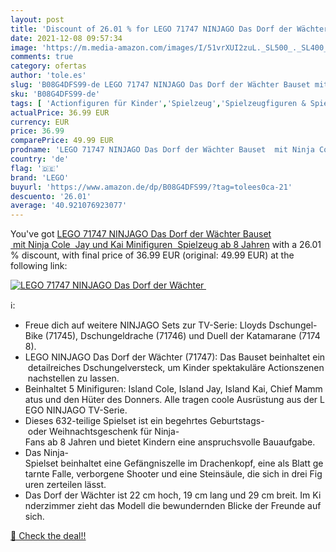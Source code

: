 ```yaml
---
layout: post
title: 'Discount of 26.01 % for LEGO 71747 NINJAGO Das Dorf der Wächter '
date: 2021-12-08 09:57:34
image: 'https://m.media-amazon.com/images/I/51vrXUI2zuL._SL500_._SL400_.jpg'
comments: true
category: ofertas
author: 'tole.es'
slug: 'B08G4DFS99-de LEGO 71747 NINJAGO Das Dorf der Wächter Bauset mit Ninja...'
sku: 'B08G4DFS99-de'
tags: [ 'Actionfiguren für Kinder','Spielzeug','Spielzeugfiguren & Spielsets','lego', ]
actualPrice: 36.99 EUR
currency: EUR
price: 36.99
comparePrice: 49.99 EUR
prodname: 'LEGO 71747 NINJAGO Das Dorf der Wächter Bauset  mit Ninja Cole  Jay und Kai Minifiguren  Spielzeug ab 8 Jahren'
country: 'de'
flag: '🇩🇪'
brand: 'LEGO'
buyurl: 'https://www.amazon.de/dp/B08G4DFS99/?tag=tolees0ca-21'
descuento: '26.01'
average: '40.921076923077'
---
```


You've got [LEGO 71747 NINJAGO Das Dorf der Wächter Bauset  mit Ninja Cole  Jay und Kai Minifiguren  Spielzeug ab 8 Jahren](https://www.amazon.de/dp/B08G4DFS99/?tag=tolees0ca-21) with a  26.01 % discount, with final price of 36.99 EUR (original: 49.99 EUR) at the following link:

[![LEGO 71747 NINJAGO Das Dorf der Wächter ](https://m.media-amazon.com/images/I/51vrXUI2zuL._SL500_._SL400_.jpg)](https://www.amazon.de/dp/B08G4DFS99/?tag=tolees0ca-21)

ℹ️:

- Freue dich auf weitere NINJAGO Sets zur TV-Serie: Lloyds Dschungel-Bike (71745), Dschungeldrache (71746) und Duell der Katamarane (71748).
- LEGO NINJAGO Das Dorf der Wächter (71747): Das Bauset beinhaltet ein detailreiches Dschungelversteck, um Kinder spektakuläre Actionszenen nachstellen zu lassen.
- Beinhaltet 5 Minifiguren: Island Cole, Island Jay, Island Kai, Chief Mammatus und den Hüter des Donners. Alle tragen coole Ausrüstung aus der LEGO NINJAGO TV-Serie.
- Dieses 632-teilige Spielset ist ein begehrtes Geburtstags- oder Weihnachtsgeschenk für Ninja-Fans ab 8 Jahren und bietet Kindern eine anspruchsvolle Bauaufgabe.
- Das Ninja-Spielset beinhaltet eine Gefängniszelle im Drachenkopf, eine als Blatt getarnte Falle, verborgene Shooter und eine Steinsäule, die sich in drei Figuren zerteilen lässt.
- Das Dorf der Wächter ist 22 cm hoch, 19 cm lang und 29 cm breit. Im Kinderzimmer zieht das Modell die bewundernden Blicke der Freunde auf sich.

[🛒 Check the deal!!](https://www.amazon.de/dp/B08G4DFS99/?tag=tolees0ca-21)

